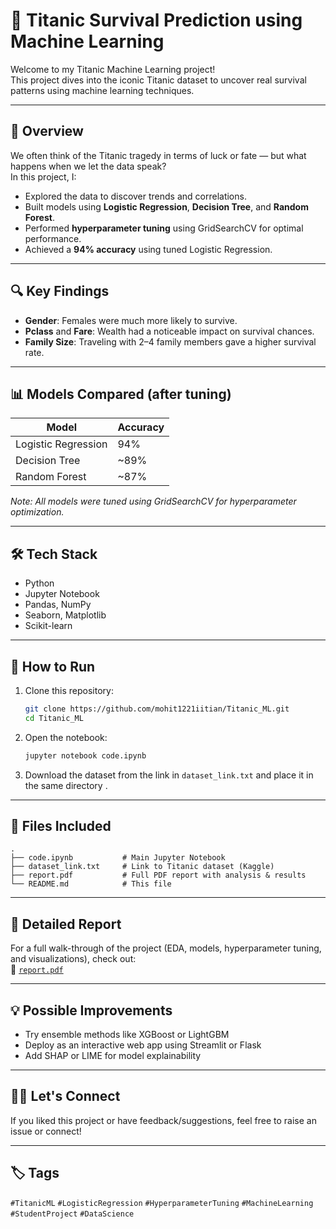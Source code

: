 # 🚢 Titanic Survival Prediction using Machine Learning

Welcome to my Titanic Machine Learning project!  
This project dives into the iconic Titanic dataset to uncover real survival patterns using machine learning techniques.

---

## 📌 Overview

We often think of the Titanic tragedy in terms of luck or fate — but what happens when we let the data speak?  
In this project, I:

- Explored the data to discover trends and correlations.
- Built models using **Logistic Regression**, **Decision Tree**, and **Random Forest**.
- Performed **hyperparameter tuning** using GridSearchCV for optimal performance.
- Achieved a **94% accuracy** using tuned Logistic Regression.

---

## 🔍 Key Findings

- **Gender**: Females were much more likely to survive.
- **Pclass** and **Fare**: Wealth had a noticeable impact on survival chances.
- **Family Size**: Traveling with 2–4 family members gave a higher survival rate.

---

## 📊 Models Compared (after tuning)

| Model               | Accuracy |
|--------------------|----------|
| Logistic Regression| 94%      |
| Decision Tree      | ~89%     |
| Random Forest      | ~87%     |

*Note: All models were tuned using GridSearchCV for hyperparameter optimization.*

---

## 🛠️ Tech Stack

- Python
- Jupyter Notebook
- Pandas, NumPy
- Seaborn, Matplotlib
- Scikit-learn

---

## 🚀 How to Run

1. Clone this repository:

   ```bash
   git clone https://github.com/mohit1221iitian/Titanic_ML.git
   cd Titanic_ML
   ```
2. Open the notebook:

   ```bash
   jupyter notebook code.ipynb
   ```

3. Download the dataset from the link in `dataset_link.txt` and place it in the same directory .

---

## 📂 Files Included

```
.
├── code.ipynb           # Main Jupyter Notebook
├── dataset_link.txt     # Link to Titanic dataset (Kaggle)
├── report.pdf           # Full PDF report with analysis & results
└── README.md            # This file
```

---

## 📘 Detailed Report

For a full walk-through of the project (EDA, models, hyperparameter tuning, and visualizations), check out:  
📄 [`report.pdf`](./report.pdf)

---

## 💡 Possible Improvements

- Try ensemble methods like XGBoost or LightGBM
- Deploy as an interactive web app using Streamlit or Flask
- Add SHAP or LIME for model explainability

---

## 🙋‍♂️ Let's Connect

If you liked this project or have feedback/suggestions, feel free to raise an issue or connect!

---

## 🏷️ Tags

`#TitanicML` `#LogisticRegression` `#HyperparameterTuning` `#MachineLearning` `#StudentProject` `#DataScience`
